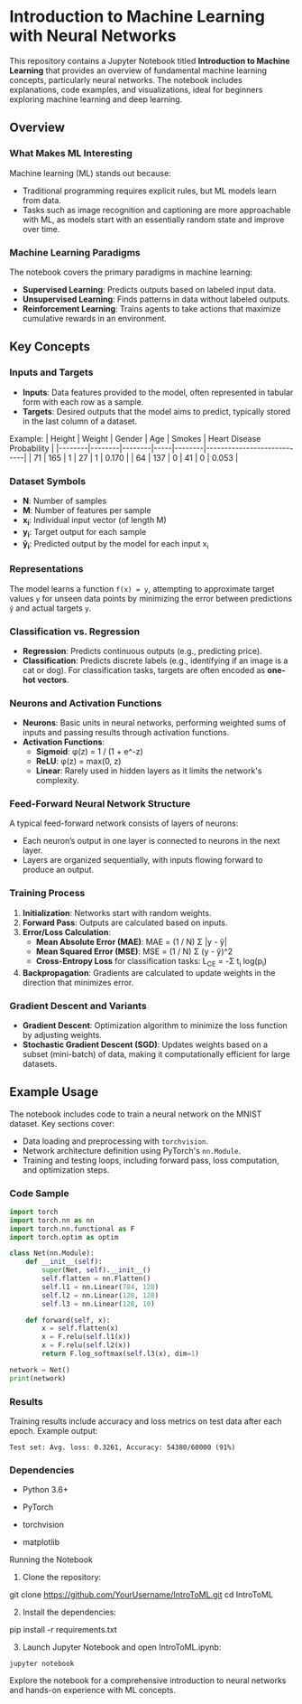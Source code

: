 # Introduction to Machine Learning with Neural Networks

This repository contains a Jupyter Notebook titled **Introduction to Machine Learning** that provides an overview of fundamental machine learning concepts, particularly neural networks. The notebook includes explanations, code examples, and visualizations, ideal for beginners exploring machine learning and deep learning.

## Overview

### What Makes ML Interesting
Machine learning (ML) stands out because:
- Traditional programming requires explicit rules, but ML models learn from data.
- Tasks such as image recognition and captioning are more approachable with ML, as models start with an essentially random state and improve over time.

### Machine Learning Paradigms
The notebook covers the primary paradigms in machine learning:
- **Supervised Learning**: Predicts outputs based on labeled input data.
- **Unsupervised Learning**: Finds patterns in data without labeled outputs.
- **Reinforcement Learning**: Trains agents to take actions that maximize cumulative rewards in an environment.

## Key Concepts

### Inputs and Targets
- **Inputs**: Data features provided to the model, often represented in tabular form with each row as a sample.
- **Targets**: Desired outputs that the model aims to predict, typically stored in the last column of a dataset.

Example:
| Height | Weight | Gender | Age | Smokes | Heart Disease Probability |
|--------|--------|--------|-----|--------|----------------------------|
| 71     | 165    | 1      | 27  | 1      | 0.170                      |
| 64     | 137    | 0      | 41  | 0      | 0.053                      |

### Dataset Symbols
- **N**: Number of samples
- **M**: Number of features per sample
- **x<sub>i</sub>**: Individual input vector (of length M)
- **y<sub>i</sub>**: Target output for each sample
- **ŷ<sub>i</sub>**: Predicted output by the model for each input x<sub>i</sub>

### Representations
The model learns a function `f(x) = y`, attempting to approximate target values `y` for unseen data points by minimizing the error between predictions `ŷ` and actual targets `y`.

### Classification vs. Regression
- **Regression**: Predicts continuous outputs (e.g., predicting price).
- **Classification**: Predicts discrete labels (e.g., identifying if an image is a cat or dog). For classification tasks, targets are often encoded as **one-hot vectors**.

### Neurons and Activation Functions
- **Neurons**: Basic units in neural networks, performing weighted sums of inputs and passing results through activation functions.
- **Activation Functions**:
  - **Sigmoid**: φ(z) = 1 / (1 + e^-z)
  - **ReLU**: φ(z) = max(0, z)
  - **Linear**: Rarely used in hidden layers as it limits the network's complexity.

### Feed-Forward Neural Network Structure
A typical feed-forward network consists of layers of neurons:
- Each neuron’s output in one layer is connected to neurons in the next layer.
- Layers are organized sequentially, with inputs flowing forward to produce an output.

### Training Process
1. **Initialization**: Networks start with random weights.
2. **Forward Pass**: Outputs are calculated based on inputs.
3. **Error/Loss Calculation**:
   - **Mean Absolute Error (MAE)**: MAE = (1 / N) Σ |y - ŷ|
   - **Mean Squared Error (MSE)**: MSE = (1 / N) Σ (y - ŷ)^2
   - **Cross-Entropy Loss** for classification tasks: L<sub>CE</sub> = -Σ t<sub>i</sub> log(p<sub>i</sub>)
4. **Backpropagation**: Gradients are calculated to update weights in the direction that minimizes error.

### Gradient Descent and Variants
- **Gradient Descent**: Optimization algorithm to minimize the loss function by adjusting weights.
- **Stochastic Gradient Descent (SGD)**: Updates weights based on a subset (mini-batch) of data, making it computationally efficient for large datasets.

## Example Usage

The notebook includes code to train a neural network on the MNIST dataset. Key sections cover:
- Data loading and preprocessing with `torchvision`.
- Network architecture definition using PyTorch's `nn.Module`.
- Training and testing loops, including forward pass, loss computation, and optimization steps.

### Code Sample
```python
import torch
import torch.nn as nn
import torch.nn.functional as F
import torch.optim as optim

class Net(nn.Module):
    def __init__(self):
        super(Net, self).__init__()
        self.flatten = nn.Flatten()
        self.l1 = nn.Linear(784, 128)
        self.l2 = nn.Linear(128, 128)
        self.l3 = nn.Linear(128, 10)

    def forward(self, x):
        x = self.flatten(x)
        x = F.relu(self.l1(x))
        x = F.relu(self.l2(x))
        return F.log_softmax(self.l3(x), dim=1)

network = Net()
print(network)  
```

### Results

Training results include accuracy and loss metrics on test data after each epoch. Example output:

```
Test set: Avg. loss: 0.3261, Accuracy: 54380/60000 (91%)
```

### Dependencies

- Python 3.6+

- PyTorch

- torchvision

- matplotlib


Running the Notebook

1. Clone the repository:

git clone https://github.com/YourUsername/IntroToML.git
cd IntroToML


2. Install the dependencies:

pip install -r requirements.txt


3. Launch Jupyter Notebook and open IntroToML.ipynb:
```
jupyter notebook
```

Explore the notebook for a comprehensive introduction to neural networks and hands-on experience with ML concepts.
